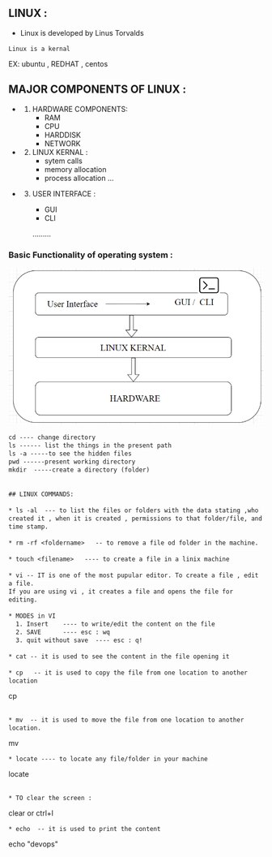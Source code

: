 ## LINUX :
* Linux is developed by  Linus Torvalds

```
Linux is a kernal 
```
EX: ubuntu , REDHAT , centos 


## MAJOR COMPONENTS OF LINUX :

* 1. HARDWARE COMPONENTS:
     * RAM 
     * CPU 
     * HARDDISK
     * NETWORK
* 2. LINUX KERNAL :
     * sytem calls 
     * memory allocation 
     * process allocation
     ...
* 3. USER INTERFACE :
     * GUI 
     * CLI
     
     .........

### Basic Functionality of operating system :

![preview](../MAR-2021/images/linux1.png)

```
cd ---- change directory 
ls ------ list the things in the present path
ls -a -----to see the hidden files 
pwd ------present working directory 
mkdir  -----create a directory (folder)


## LINUX COMMANDS:

* ls -al  --- to list the files or folders with the data stating ,who created it , when it is created , permissions to that folder/file, and time stamp.

* rm -rf <foldername>   -- to remove a file od folder in the machine.

* touch <filename>   ---- to create a file in a linix machine 

* vi -- IT is one of the most pupular editor. To create a file , edit a file.
If you are using vi , it creates a file and opens the file for editing.

* MODES in VI 
  1. Insert    ---- to write/edit the content on the file
  2. SAVE      ---- esc : wq
  3. quit without save  ---- esc : q!

* cat -- it is used to see the content in the file opening it 

* cp   -- it is used to copy the file from one location to another location

```
cp <source> <destination>
```

* mv  -- it is used to move the file from one location to another location.

```
mv <source> <destination>
```
* locate ---- to locate any file/folder in your machine 

```
locate <filename>
```

* TO clear the screen :
```
clear or ctrl+l
```
* echo  -- it is used to print the content 

```
echo "devops"